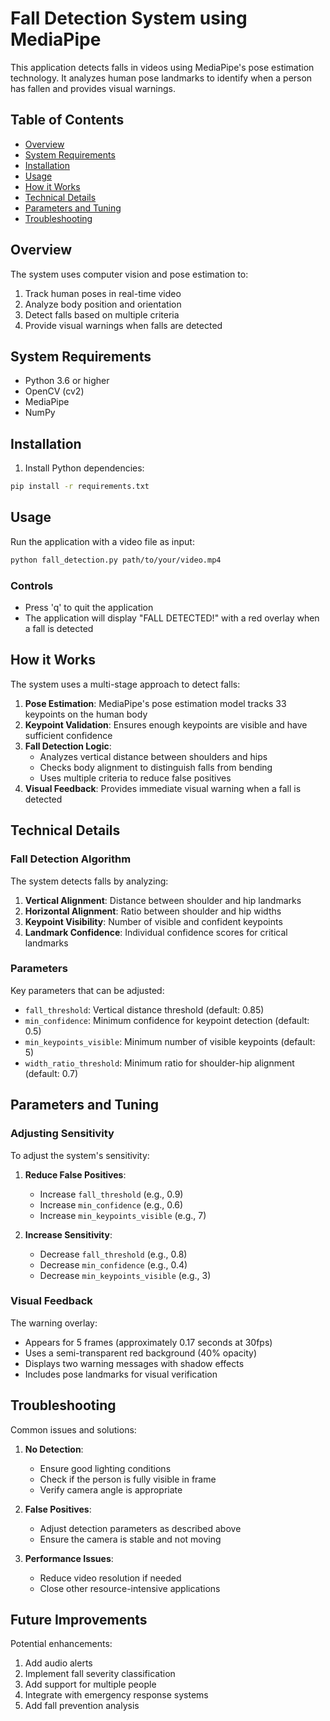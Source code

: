 # Fall Detection System using MediaPipe

This application detects falls in videos using MediaPipe's pose estimation technology. It analyzes human pose landmarks to identify when a person has fallen and provides visual warnings.

## Table of Contents

- [Overview](#overview)
- [System Requirements](#system-requirements)
- [Installation](#installation)
- [Usage](#usage)
- [How it Works](#how-it-works)
- [Technical Details](#technical-details)
- [Parameters and Tuning](#parameters-and-tuning)
- [Troubleshooting](#troubleshooting)

## Overview

The system uses computer vision and pose estimation to:

1. Track human poses in real-time video
1. Analyze body position and orientation
1. Detect falls based on multiple criteria
1. Provide visual warnings when falls are detected

## System Requirements

- Python 3.6 or higher
- OpenCV (cv2)
- MediaPipe
- NumPy

## Installation

1. Install Python dependencies:

```bash
pip install -r requirements.txt
```

## Usage

Run the application with a video file as input:

```bash
python fall_detection.py path/to/your/video.mp4
```

### Controls

- Press 'q' to quit the application
- The application will display "FALL DETECTED!" with a red overlay when a fall is detected

## How it Works

The system uses a multi-stage approach to detect falls:

1. **Pose Estimation**: MediaPipe's pose estimation model tracks 33 keypoints on the human body
1. **Keypoint Validation**: Ensures enough keypoints are visible and have sufficient confidence
1. **Fall Detection Logic**:
   - Analyzes vertical distance between shoulders and hips
   - Checks body alignment to distinguish falls from bending
   - Uses multiple criteria to reduce false positives
1. **Visual Feedback**: Provides immediate visual warning when a fall is detected

## Technical Details

### Fall Detection Algorithm

The system detects falls by analyzing:

1. **Vertical Alignment**: Distance between shoulder and hip landmarks
1. **Horizontal Alignment**: Ratio between shoulder and hip widths
1. **Keypoint Visibility**: Number of visible and confident keypoints
1. **Landmark Confidence**: Individual confidence scores for critical landmarks

### Parameters

Key parameters that can be adjusted:

- `fall_threshold`: Vertical distance threshold (default: 0.85)
- `min_confidence`: Minimum confidence for keypoint detection (default: 0.5)
- `min_keypoints_visible`: Minimum number of visible keypoints (default: 5)
- `width_ratio_threshold`: Minimum ratio for shoulder-hip alignment (default: 0.7)

## Parameters and Tuning

### Adjusting Sensitivity

To adjust the system's sensitivity:

1. **Reduce False Positives**:

   - Increase `fall_threshold` (e.g., 0.9)
   - Increase `min_confidence` (e.g., 0.6)
   - Increase `min_keypoints_visible` (e.g., 7)

1. **Increase Sensitivity**:

   - Decrease `fall_threshold` (e.g., 0.8)
   - Decrease `min_confidence` (e.g., 0.4)
   - Decrease `min_keypoints_visible` (e.g., 3)

### Visual Feedback

The warning overlay:

- Appears for 5 frames (approximately 0.17 seconds at 30fps)
- Uses a semi-transparent red background (40% opacity)
- Displays two warning messages with shadow effects
- Includes pose landmarks for visual verification

## Troubleshooting

Common issues and solutions:

1. **No Detection**:

   - Ensure good lighting conditions
   - Check if the person is fully visible in frame
   - Verify camera angle is appropriate

1. **False Positives**:

   - Adjust detection parameters as described above
   - Ensure the camera is stable and not moving

1. **Performance Issues**:

   - Reduce video resolution if needed
   - Close other resource-intensive applications

## Future Improvements

Potential enhancements:

1. Add audio alerts
1. Implement fall severity classification
1. Add support for multiple people
1. Integrate with emergency response systems
1. Add fall prevention analysis
